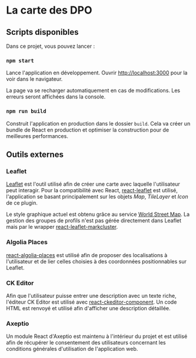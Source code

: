 # La carte des DPO

## Scripts disponibles

Dans ce projet, vous pouvez lancer :

### `npm start`

Lance l'application en développement.
Ouvrir [http://localhost:3000](http://localhost:3000) pour la voir dans le navigateur.

La page va se recharger automatiquement en cas de modifications.
Les erreurs seront affichées dans la console.

### `npm run build`

Construit l'application en production dans le dossier `build`.
Cela va créer un bundle de React en production et optimiser la construction pour de meilleures performances.

## Outils externes

### Leaflet

[Leaflet](https://leafletjs.com/) est l'outil utilisé afin de créer une carte avec laquelle l'utilisateur peut interagir. Pour la compatibilité avec React, [react-leaflet](https://github.com/PaulLeCam/react-leaflet) est utilisé, l'application se basant principalement sur les objets *Map*, *TileLayer* et *Icon* de ce plugin.

Le style graphique actuel est obtenu grâce au service [World Street Map](https://server.arcgisonline.com/arcgis/rest/services/World_Street_Map/MapServer).
La gestion des groupes de profils n'est pas gérée directement dans Leaflet mais par le wrapper [react-leaflet-markcluster](https://github.com/YUzhva/react-leaflet-markercluster).

### Algolia Places

[react-algolia-places](https://github.com/csauvage/react-algolia-places) est utilisé afin de proposer des localisations à l'utilisateur et de lier celles choisies à des coordonnées positionnables sur Leaflet.

### CK Editor

Afin que l'utilisateur puisse entrer une description avec un texte riche, l'éditeur CK Editor est utilisé avec [react-ckeditor-component](https://github.com/codeslayer1/react-ckeditor). Un code HTML est renvoyé et utilisé afin d'afficher une description détaillée.

### Axeptio

Un module React d'Axeptio est maintenu à l'intérieur du projet et est utilisé afin de récupérer le consentement des utilisateurs concernant les conditions générales d'utilisation de l'application web.